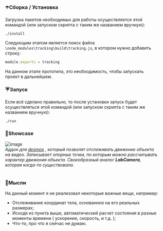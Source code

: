 <img src="https://github.com/supchyan/Hono/assets/123704468/997ee1fc-3091-49bc-a33a-d2facb3fac91&width" height="15" />
</br>

### ☂️Сборка / Установка
Загрузка пакетов необходимых для работы осуществляется этой командой (или запуском скрипта с таким же названием вручную):
```
./install
```

Следующим этапом является поиск файла `\node_modules\tracking\build\tracking.js`, в котором нужно добавить строку:
```js
module.exports = tracking
```
На данном этапе прототипа, это необходимость, чтобы запускать проект в дальнейшем.

### ☔Запуск
Если всё сделано правильно, то после установки запуск будет осуществляться этой командой (или запуском скрипта с таким же названием вручную):
```
./run
```

### 🌂Showcase
![image](https://github.com/supchyan/Hono/assets/123704468/22f59753-7de8-4c75-b225-01c9f4606298) </br>
*Аддон для [desmos](https://desmos.com) , который позволят отслеживать движение объекта на видео. Записывает опорные точки, по которым можно рассчитывать характер движения объекта. Своеобразный аналог **LabCamera**, которая когда-то существовала.*
</br></br>

### 🌌Мысли
На данный момент я не реализовал некоторые важные вещи, например:
* Отслеживание координат тела, основанное на его реальных размерах;
* Исходя из пункта выше, автоматический расчет состояния в разные моменты времени ( ускорение, скорость, и т.д. );
* Что-то, про что я сейчас не думаю.
